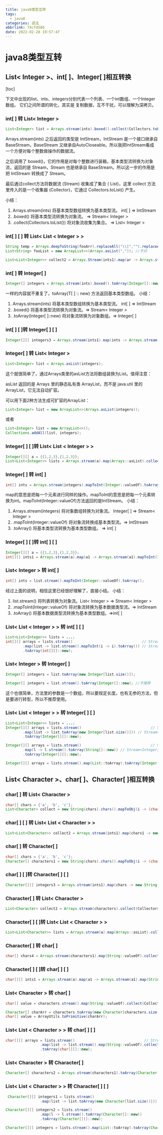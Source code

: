 ```yaml
---
title: java8类型互转
tags:
  - java8
categories: 语法
abbrlink: 74cfd586
date: 2022-02-28 19:57:47
---
```


# java8类型互转

## List< Integer >、int[ ]、Integer[ ]相互转换

[toc]

下文中出现的list、ints、integers分别代表一个列表、一个int数组、一个Integer数组。
它们之间所谓的转化，其实是 复制数据，互不干扰，可以理解为深拷贝。

### int[ ] 转 List< Integer >

```java
List<Integer> list = Arrays.stream(ints).boxed().collect(Collectors.toList());
```

Arrays.stream(ints) 之后返回的类型是 IntStream，IntStream 是一个接口继承自 BaseStream，BaseStream 又继承自AutoCloseable。所以我把IntStream看成一个方便对每个整数做操作的数据流。

之后调用了 boxed()，它的作用是对每个整数进行装箱，基本类型流转换为对象流，返回的是 Stream<Integer>，Stream 也是继承自 BaseStream。所以这一步的作用是把 IntStream 转换成了 Stream<Integer>。

最后通过collect方法将数据流 (Stream<Integer>) 收集成了集合 ( List<Integer>)，这里 collect 方法里传入的是一个收集器 (Collector)，它通过 Collectors.toList() 产生。

小结：

1. Arrays.stream(ints) 将基本类型数组转换为基本类型流。 int[ ] => IntStream
2. .boxed() 将基本类型流转换为对象流。 => Stream< Integer >
3. .collect(Collectors.toList()) 将对象流收集为集合。 => List< Integer >

### int[ ] [ ] 转 List<  List < Integer >  >

```java
String temp = Arrays.deepToString(fooArr).replaceAll("\\[","").replaceAll("\\]","");
List<String> fooList = new ArrayList<>(Arrays.asList(",")); //不对
```

```java
List<List<Integer>> collect2 = Arrays.Stream(ints1).map(ar -> Arrays.stream(ar).boxed().collect(Collectors.toList())).collect(Collectors.toList());
```

### int[ ] 转 Integer[ ]

```java	
Integer[] integers = Arrays.stream(ints).boxed().toArray(Integer[]::new);
```

一样的内容就不重复了，toArray(T[ ] :: new) 方法返回基本类型数组。
小结：

1. Arrays.stream(ints) 将基本类型数组转换为基本类型流。 int[ ] => IntStream
2. .boxed() 将基本类型流转换为对象流。=> Stream< Integer >
3. .toArray(Integer[ ]::new) 将对象流转换为对象数组。=> Integer[ ]

### int[ ] [ ]转 Integer[ ] [ ]

```java
Integer[][] integers3 = Arrays.stream(ints1).map(ints -> Arrays.stream(ints).boxed().toArray(Integer[]::new)).toArray(Integer[][]::new);
```

### Integer[ ] 转 List< Integer >

```java
List<Integer> list = Arrays.asList(integers);
```

这个就很简单了，通过Arrays类里的asList方法将数组装换为List。值得注意：

asList 返回的是 Arrays 里的静态私有类 ArrayList，而不是 java.util 里的 ArrayList，它无法自动扩容。

可以用下面2种方法生成可扩容的ArrayList：

```java
List<Integer> list = new ArrayList<>(Arrays.asList(integers)); 
```

或者

```java
List<Integer> list = new ArrayList<>(); 
Collections.addAll(list, integers);
```

### Integer[ ] [ ]转 List< List < Integer > >

```java
Integer[][] a = {{1,2,3},{1,2,3}};
List<List<Integer>> lists = Arrays.stream(a).map(Arrays::asList).collect(Collectors.toList());
```

### Integer[ ] 转 int[ ]

```java
int[] ints = Arrays.stream(integers).mapToInt(Integer::valueOf).toArray();
```

map的意思是把每一个元素进行同样的操作。mapToInt的意思是把每一个元素转换为int。mapToInt(Integer::valueOf)方法返回的是IntStream。
小结：

1. Arrays.stream(integers) 将对象数组转换为对象流。 Integer[ ] => Stream< Integer >
2. .mapToInt(Integer::valueOf) 将对象流转换成基本类型流。=> IntStream
3. .toArray() 将基本类型流转换为基本类型数组。 => int[ ]

### Integer[ ] [ ]转 int[ ] [ ]

```java
Integer[][] a = {{1,2,3},{1,2,3}};      
int[][] ints1 = Arrays.stream(a).map(a1 -> Arrays.stream(a1).mapToInt(Integer::valueOf).toArray()).toArray(int[][]::new);
```

### List< Integer > 转 int[ ]

```java
int[] ints = list.stream().mapToInt(Integer::valueOf).toArray();
```

经过上面的说明，相信这里已经很好理解了，直接小结。
小结：

1. list.stream() 将列表转换为对象流。List< Integer > => Stream< Integer >
2. .mapToInt(Integer::valueOf) 将对象流转换为基本数据类型流。=> IntStream
3. .toArray() 将基本数据类型流转换为基本类型数组。=>int[ ]

### List< List < Integer > > 转 int[ ] [ ]

```java	
List<List<Integer>> lists = ...;
int[][] arrays = lists.stream()                                // Stream<List<Integer>>
        .map(list -> list.stream().mapToInt(i -> i).toArray()) // Stream<int[]>
        .toArray(int[][]::new);
```

### List< Integer > 转 Integer[ ]

```java
Integer[] integers = list.toArray(new Integer[list.size()]);
```

```java
Integer[] integers = list.stream().toArray(Integer[]::new); //不推荐
```

这个也很简单，方法里的参数是一个数组，所以要规定长度。也有无参的方法，但是要进行转型，所以不推荐使用。

### List< List < Integer > > 转 Integer[ ] [ ]

```java
List<List<Integer>> lists = ...;
Integer[][] arrays = lists.stream()                                // Stream<List<Integer>>
        .map(list -> list.toArray(new Integer[list.size()])) // Stream<Integer[]>
        .toArray(Integer[][]::new);
```

```java
Integer[][] arrays = lists.stream()                                // Stream<List<Integer>>
        .map(l -> l.stream().toArray(String[]::new)) // Stream<Integer[]>
        .toArray(Integer[][]::new);
```

```java
Integer[][] arrays = lists.stream().map(List::toArray).toArray(Integer[][]::new);
```



## List< Character >、char[ ]、Character[ ]相互转换

### char[ ] 转 List< Character >

```java
char[] chars = {'a', 'b', 'c'};
List<Character> collect = new String(chars).chars().mapToObj(i -> (char) i).collect(Collectors.toList());
```

### char[ ] [ ] 转 List<  List < Character >  >

```java
List<List<Character>> collect2 = Arrays.stream(ints1).map(chars1 -> new String(chars1).chars().mapToObj(i -> (char) i).collect(Collectors.toList())).collect(Collectors.toList());
```

### char[ ] 转 Character[ ]

```java
char[] chars = {'a', 'b', 'c'};
Character[] characters1 = new String(chars).chars().mapToObj(i -> (char) i).toArray(Character[]::new);     
```

### char[ ] [ ]转 Character[ ] [ ]

```java
Character[][] integers3 = Arrays.stream(ints1).map(chars -> new String(chars).chars().mapToObj(i->(char)i).toArray(Character[]::new)).toArray(Character[][]::new);
```

### Character[ ] 转 List< Character >

```java
List<Character> collect2 = Arrays.stream(characters).collect(Collectors.toList());
```

### Character[ ] [ ]转 List< List < Character > >

```java
List<List<Character>> lists = Arrays.stream(a).map(Arrays::asList).collect(Collectors.toList());
```

### Character[ ] 转 char[ ]

```java
char[] chars4 = Arrays.stream(characters1).map(String::valueOf).collect(Collectors.joining()).toCharArray();

```

### Character[ ] [ ]转 char[ ] [ ]

```java
char[][] ints1 = Arrays.stream(a).map(a1 -> Arrays.stream(a1).map(String::valueOf).collect(Collectors.joining()).toCharArray()).toArray(char[][]::new);
```

### List< Character > 转 char[ ]

```java
char[] value = characters.stream().map(String::valueOf).collect(Collectors.joining()).toCharArray();
```

```java
Character[] charArr = characters.toArray(new Character[characters.size()]);
char[] value = ArrayUtils.toPrimitive(charArr);
```

### List< List < Character > > 转 char[ ] [ ]

```java
char[][] arrays = lists.stream()                                // Stream<List<Integer>>
                .map(list -> list.stream().map(String::valueOf).collect(Collectors.joining()).toCharArray()) // Stream<int[]>
                .toArray(char[][]::new);
```

### List< Character > 转 Character[ ]

```java
Character[] characters2 = Arrays.stream(characters1).toArray(Character[]::new);
```

### List< List < Character > > 转 Character[ ] [ ]

```java
 Character[][] integers1 = lists.stream()                                // Stream<List<Integer>>
                .map(list -> list.toArray(new Character[list.size()])).toArray(Character[][]::new);
```

```java
Character[][] integers2 = lists.stream()                                // Stream<List<Integer>>
                .map(l -> l.stream().toArray(Character[]::new))
                .toArray(Character[][]::new);
```

```java
Character[][] integers = lists.stream().map(List::toArray).toArray(Character[][]::new);
```

